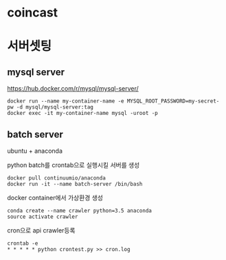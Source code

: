 # coincast

# 서버셋팅
## mysql server
https://hub.docker.com/r/mysql/mysql-server/

```
docker run --name my-container-name -e MYSQL_ROOT_PASSWORD=my-secret-pw -d mysql/mysql-server:tag
docker exec -it my-container-name mysql -uroot -p
```

## batch server
ubuntu + anaconda

python batch를 crontab으로 실행시킬 서버를 생성
```
docker pull continuumio/anaconda
docker run -it --name batch-server /bin/bash
```

docker container에서 가상환경 생성
```
conda create --name crawler python=3.5 anaconda
source activate crawler
```
cron으로 api crawler등록

```
crontab -e
* * * * * python crontest.py >> cron.log
```
